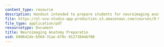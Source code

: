 ```yaml
---
content_type: resource
description: Handout intended to prepare students for neuroimaging anatomy.
file: https://ol-ocw-studio-app-production.s3.amazonaws.com/courses/9-97-introduction-to-neuroanatomy-january-iap-2003/b90642deb5b931ae6f0c91273844bf00_neuroimaging_anatomy_preparation.pdf
file_type: application/pdf
resourcetype: Document
title: Neuroimaging Anatomy Preparatio
uid: b90642de-b5b9-31ae-6f0c-91273844bf00
---
```

